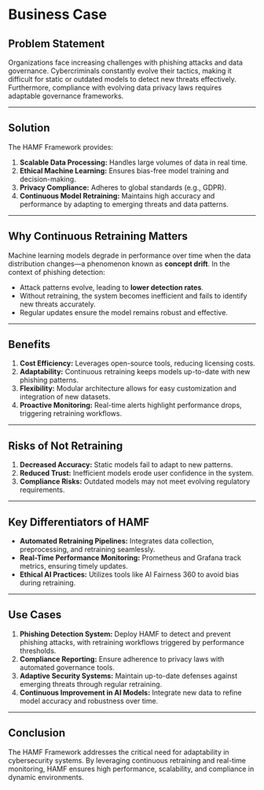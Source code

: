 # Business Case

## Problem Statement
Organizations face increasing challenges with phishing attacks and data governance. Cybercriminals constantly evolve their tactics, making it difficult for static or outdated models to detect new threats effectively. Furthermore, compliance with evolving data privacy laws requires adaptable governance frameworks.

---

## Solution
The HAMF Framework provides:
1. **Scalable Data Processing:** Handles large volumes of data in real time.
2. **Ethical Machine Learning:** Ensures bias-free model training and decision-making.
3. **Privacy Compliance:** Adheres to global standards (e.g., GDPR).
4. **Continuous Model Retraining:** Maintains high accuracy and performance by adapting to emerging threats and data patterns.

---

## Why Continuous Retraining Matters
Machine learning models degrade in performance over time when the data distribution changes—a phenomenon known as **concept drift**. In the context of phishing detection:
- Attack patterns evolve, leading to **lower detection rates**.
- Without retraining, the system becomes inefficient and fails to identify new threats accurately.
- Regular updates ensure the model remains robust and effective.

---

## Benefits
1. **Cost Efficiency:** Leverages open-source tools, reducing licensing costs.
2. **Adaptability:** Continuous retraining keeps models up-to-date with new phishing patterns.
3. **Flexibility:** Modular architecture allows for easy customization and integration of new datasets.
4. **Proactive Monitoring:** Real-time alerts highlight performance drops, triggering retraining workflows.

---

## Risks of Not Retraining
1. **Decreased Accuracy:** Static models fail to adapt to new patterns.
2. **Reduced Trust:** Inefficient models erode user confidence in the system.
3. **Compliance Risks:** Outdated models may not meet evolving regulatory requirements.

---

## Key Differentiators of HAMF
- **Automated Retraining Pipelines:** Integrates data collection, preprocessing, and retraining seamlessly.
- **Real-Time Performance Monitoring:** Prometheus and Grafana track metrics, ensuring timely updates.
- **Ethical AI Practices:** Utilizes tools like AI Fairness 360 to avoid bias during retraining.

---

## Use Cases
1. **Phishing Detection System:** Deploy HAMF to detect and prevent phishing attacks, with retraining workflows triggered by performance thresholds.
2. **Compliance Reporting:** Ensure adherence to privacy laws with automated governance tools.
3. **Adaptive Security Systems:** Maintain up-to-date defenses against emerging threats through regular retraining.
4. **Continuous Improvement in AI Models:** Integrate new data to refine model accuracy and robustness over time.

---

## Conclusion
The HAMF Framework addresses the critical need for adaptability in cybersecurity systems. By leveraging continuous retraining and real-time monitoring, HAMF ensures high performance, scalability, and compliance in dynamic environments.
